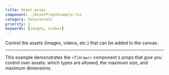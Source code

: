 ```yaml
---
title: Asset props
component: ./AssetPropsExample.tsx
category: data/assets
priority: 1
keywords: [images, videos]
---
```


Control the assets (images, videos, etc.) that can be added to the canvas.

---

This example demonstrates the `<Tldraw/>` component's props that give you control over assets: which types are allowed, the maximum size, and maximum dimensions.
